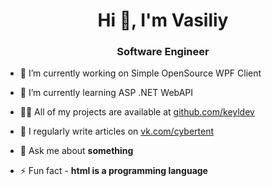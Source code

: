 <h1 align="center">Hi 👋, I'm Vasiliy</h1>
<h3 align="center">Software Engineer</h3>

- 🔭 I’m currently working on Simple OpenSource WPF Client

- 🌱 I’m currently learning ASP .NET WebAPI

- 👨‍💻 All of my projects are available at [github.com/keyldev](github.com/keyldev)

- 📝 I regularly write articles on [vk.com/cybertent](vk.com/cybertent)

- 💬 Ask me about **something**


- ⚡ Fun fact -  **html is a programming language**
